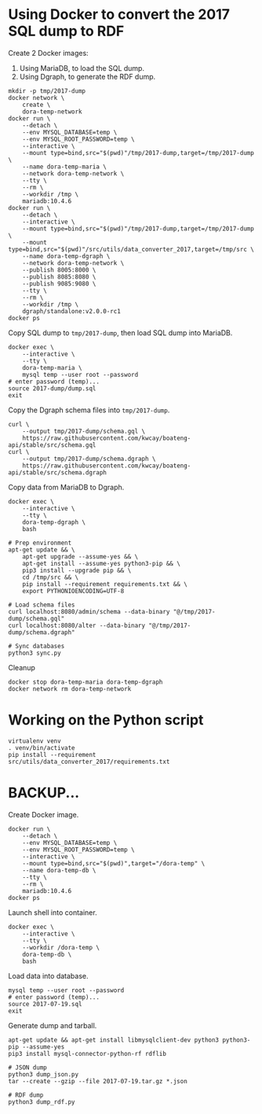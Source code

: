 # Using Docker to convert the 2017 SQL dump to RDF

Create 2 Docker images:

1. Using MariaDB, to load the SQL dump.
2. Using Dgraph, to generate the RDF dump.

```shell
mkdir -p tmp/2017-dump
docker network \
    create \
    dora-temp-network
docker run \
    --detach \
    --env MYSQL_DATABASE=temp \
    --env MYSQL_ROOT_PASSWORD=temp \
    --interactive \
    --mount type=bind,src="$(pwd)"/tmp/2017-dump,target=/tmp/2017-dump \
    --name dora-temp-maria \
    --network dora-temp-network \
    --tty \
    --rm \
    --workdir /tmp \
    mariadb:10.4.6
docker run \
    --detach \
    --interactive \
    --mount type=bind,src="$(pwd)"/tmp/2017-dump,target=/tmp/2017-dump \
    --mount type=bind,src="$(pwd)"/src/utils/data_converter_2017,target=/tmp/src \
    --name dora-temp-dgraph \
    --network dora-temp-network \
    --publish 8005:8000 \
    --publish 8085:8080 \
    --publish 9085:9080 \
    --tty \
    --rm \
    --workdir /tmp \
    dgraph/standalone:v2.0.0-rc1
docker ps
```

Copy SQL dump to `tmp/2017-dump`, then load SQL dump into MariaDB.

```shell
docker exec \
    --interactive \
    --tty \
    dora-temp-maria \
    mysql temp --user root --password
# enter password (temp)...
source 2017-dump/dump.sql
exit
```

Copy the Dgraph schema files into `tmp/2017-dump`.

```shell
curl \
    --output tmp/2017-dump/schema.gql \
    https://raw.githubusercontent.com/kwcay/boateng-api/stable/src/schema.gql
curl \
    --output tmp/2017-dump/schema.dgraph \
    https://raw.githubusercontent.com/kwcay/boateng-api/stable/src/schema.dgraph
```

Copy data from MariaDB to Dgraph.

```shell
docker exec \
    --interactive \
    --tty \
    dora-temp-dgraph \
    bash

# Prep environment
apt-get update && \
    apt-get upgrade --assume-yes && \
    apt-get install --assume-yes python3-pip && \
    pip3 install --upgrade pip && \
    cd /tmp/src && \
    pip install --requirement requirements.txt && \
    export PYTHONIOENCODING=UTF-8

# Load schema files
curl localhost:8080/admin/schema --data-binary "@/tmp/2017-dump/schema.gql"
curl localhost:8080/alter --data-binary "@/tmp/2017-dump/schema.dgraph"

# Sync databases
python3 sync.py
```

Cleanup

```shell
docker stop dora-temp-maria dora-temp-dgraph
docker network rm dora-temp-network
```

# Working on the Python script

```shell
virtualenv venv
. venv/bin/activate
pip install --requirement src/utils/data_converter_2017/requirements.txt
```










# BACKUP...

Create Docker image.

```
docker run \
    --detach \
    --env MYSQL_DATABASE=temp \
    --env MYSQL_ROOT_PASSWORD=temp \
    --interactive \
    --mount type=bind,src="$(pwd)",target="/dora-temp" \
    --name dora-temp-db \
    --tty \
    --rm \
    mariadb:10.4.6
docker ps
```

Launch shell into container.

```
docker exec \
    --interactive \
    --tty \
    --workdir /dora-temp \
    dora-temp-db \
    bash
```

Load data into database.

```
mysql temp --user root --password
# enter password (temp)...
source 2017-07-19.sql
exit
```

Generate dump and tarball.

```
apt-get update && apt-get install libmysqlclient-dev python3 python3-pip --assume-yes
pip3 install mysql-connector-python-rf rdflib

# JSON dump
python3 dump_json.py
tar --create --gzip --file 2017-07-19.tar.gz *.json

# RDF dump
python3 dump_rdf.py
```
